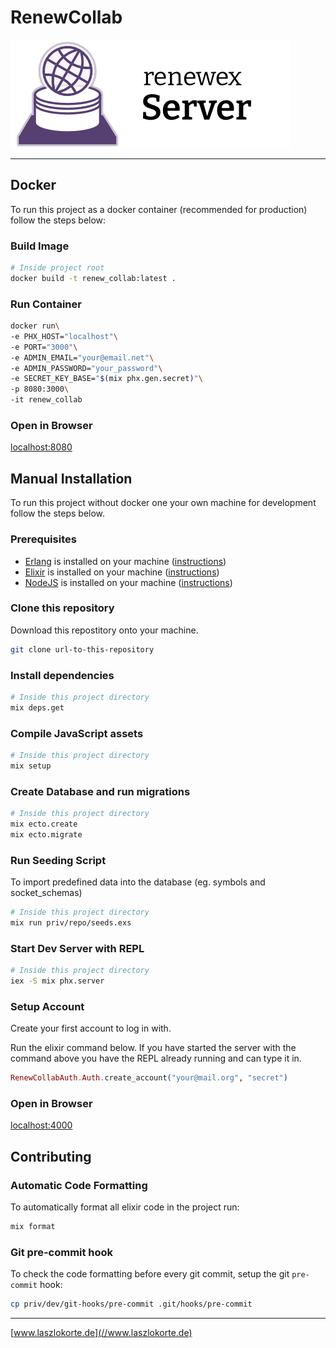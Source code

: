 # RenewCollab

![Logo](./guides/images/logo.png)

---

## Docker

To run this project as a docker container (recommended for production) follow the steps below:

### Build Image

```sh
# Inside project root
docker build -t renew_collab:latest .
```

### Run Container

```sh 
docker run\
-e PHX_HOST="localhost"\
-e PORT="3000"\
-e ADMIN_EMAIL="your@email.net"\
-e ADMIN_PASSWORD="your_password"\
-e SECRET_KEY_BASE="$(mix phx.gen.secret)"\
-p 8080:3000\
-it renew_collab
```

### Open in Browser

[localhost:8080](http://localhost:8080)

## Manual Installation

To run this project without docker one your own machine for development follow the steps below.

### Prerequisites

* [Erlang](https://www.erlang.org/) is installed on your machine ([instructions](https://www.erlang.org/downloads))
* [Elixir](https://elixir-lang.org/) is installed on your machine ([instructions](https://elixir-lang.org/install.html))
* [NodeJS](https://nodejs.org/en) is installed on your machine ([instructions](https://nodejs.org/en/download/prebuilt-installer))

### Clone this repository

Download this repostitory onto your machine.

```sh
git clone url-to-this-repository
```

### Install dependencies

```sh
# Inside this project directory
mix deps.get
``` 

### Compile JavaScript assets

```sh
# Inside this project directory
mix setup
```

### Create Database and run migrations

```sh
# Inside this project directory
mix ecto.create
mix ecto.migrate
```

### Run Seeding Script

To import predefined data into the database (eg. symbols and socket_schemas)

```sh
# Inside this project directory
mix run priv/repo/seeds.exs
```

### Start Dev Server with REPL

```sh
# Inside this project directory
iex -S mix phx.server
```

### Setup Account

Create your first account to log in with.

Run the elixir command below. If you have started the server with the command above you have the REPL already running and can type it in.

```ex
RenewCollabAuth.Auth.create_account("your@mail.org", "secret")
```

### Open in Browser

[localhost:4000](http://localhost:4000)

## Contributing

### Automatic Code Formatting

To automatically format all elixir code in the project run:

```sh
mix format
```

### Git pre-commit hook

To check the code formatting before every git commit, setup the git `pre-commit` hook:

```sh
cp priv/dev/git-hooks/pre-commit .git/hooks/pre-commit
```

---

[www.laszlokorte.de](//www.laszlokorte.de)